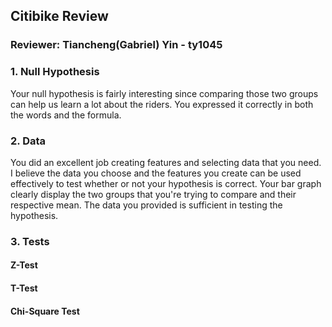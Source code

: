 ## Citibike Review
### Reviewer: Tiancheng(Gabriel) Yin - ty1045

### 1. Null Hypothesis 
Your null hypothesis is fairly interesting since comparing those two groups can help us learn a lot about the riders. You expressed it correctly in both the words and the formula. 

### 2. Data
You did an excellent job creating features and selecting data that you need. I believe the data you choose and the features you create can be used effectively to test whether or not your hypothesis is correct. Your bar graph clearly display the two groups that you're trying to compare and their respective mean. The data you provided is sufficient in testing the hypothesis.

### 3. Tests 
#### Z-Test
#### T-Test
#### Chi-Square Test

